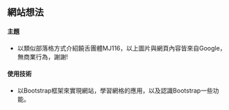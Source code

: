 ## 網站想法
#### 主題
* 以類似部落格方式介紹饒舌團體MJ116，以上圖片與網頁內容皆來自Google，無商業行為，謝謝!
#### 使用技術
* 以Bootstrap框架來實現網站，學習網格的應用，以及認識Bootstrap一些功能。
